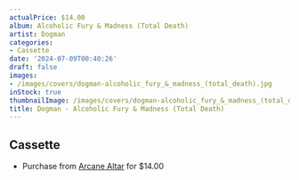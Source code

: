 ```yaml
---
actualPrice: $14.00
album: Alcoholic Fury & Madness (Total Death)
artist: Dogman
categories:
- Cassette
date: '2024-07-09T00:40:26'
draft: false
images:
- /images/covers/dogman-alcoholic_fury_&_madness_(total_death).jpg
inStock: true
thumbnailImage: /images/covers/dogman-alcoholic_fury_&_madness_(total_death)-thumb.jpg
title: Dogman - Alcoholic Fury & Madness (Total Death)
---
```


## Cassette
* Purchase from [Arcane Altar](https://arcanealtar.bigcartel.com/product/dogman-alcoholic-fury-madness-total-death-tape) for $14.00
